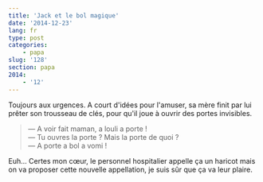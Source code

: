 ```yaml
---
title: 'Jack et le bol magique'
date: '2014-12-23'
lang: fr
type: post
categories:
    - papa
slug: '128'
section: papa
2014:
    - '12'
---
```


Toujours aux urgences. A court d'idées pour l'amuser, sa mère finit par lui prêter son trousseau de clés, pour qu'il joue à ouvrir des portes invisibles.

> — A voir fait maman, a louli a porte !  
> — Tu ouvres la porte ? Mais la porte de quoi ?  
> — A porte a bol a vomi !

Euh... Certes mon cœur, le personnel hospitalier appelle ça un haricot mais on va proposer cette nouvelle appellation, je suis sûr que ça va leur plaire.
